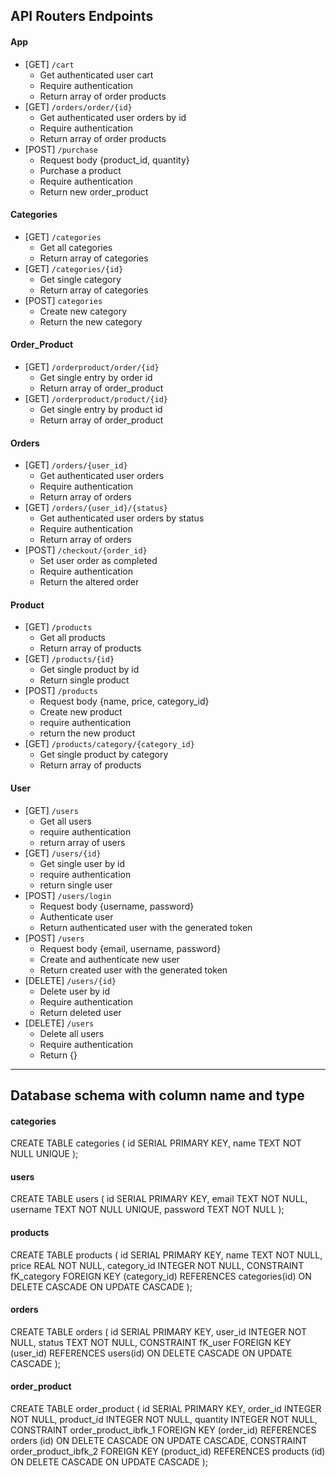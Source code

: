 ## API Routers Endpoints
#### App
- [GET] `/cart`
    - Get authenticated user cart
    - Require authentication
    - Return array of order products
- [GET] `/orders/order/{id}`
    - Get authenticated user orders by id
    - Require authentication
    - Return array of order products
- [POST] `/purchase` <!-- require body -->
    - Request body {product_id, quantity}
    - Purchase a product
    - Require authentication
    - Return new order_product

#### Categories
- [GET] `/categories`
    - Get all categories
    - Return array of categories
- [GET] `/categories/{id}`
    - Get single category
    - Return array of categories
- [POST] `categories`
    - Create new category
    - Return the new category

#### Order_Product
- [GET] `/orderproduct/order/{id}`
    - Get single entry by order id
    - Return array of order_product
- [GET] `/orderproduct/product/{id}`
    - Get single entry by product id
    - Return array of order_product

#### Orders
- [GET] `/orders/{user_id}`
    - Get authenticated user orders
    - Require authentication
    - Return array of orders
- [GET] `/orders/{user_id}/{status}`
    - Get authenticated user orders by status
    - Require authentication
    - Return array of orders
- [POST] `/checkout/{order_id}`
    - Set user order as completed
    - Require authentication
    - Return the altered order

#### Product
- [GET] `/products`
    - Get all products
    - Return array of products
- [GET] `/products/{id}`
    - Get single product by id
    - Return single product
- [POST] `/products` <!-- require body -->
    - Request body {name, price, category_id}
    - Create new product
    - require authentication
    - return the new product
- [GET] `/products/category/{category_id}`
    - Get single product by category
    - Return array of products

#### User
- [GET] `/users`
    - Get all users
    - require authentication
    - return array of users
- [GET] `/users/{id}`
    - Get single user by id
    - require authentication
    - return single user
- [POST] `/users/login` <!-- require body -->
    - Request body {username, password}
    - Authenticate user
    - Return authenticated user with the generated token
- [POST] `/users` <!-- require body -->
    - Request body {email, username, password}
    - Create and authenticate new user
    - Return created user with the generated token
- [DELETE] `/users/{id}`
    - Delete user by id
    - Require authentication
    - Return deleted user
- [DELETE] `/users`
    - Delete all users
    - Require authentication
    - Return {}

<hr>

## Database schema with column name and type
#### categories
CREATE TABLE categories (
  id SERIAL PRIMARY KEY,
  name TEXT NOT NULL UNIQUE
);

#### users
CREATE TABLE users (
  id SERIAL PRIMARY KEY,
  email TEXT NOT NULL,
  username TEXT NOT NULL UNIQUE,
  password TEXT NOT NULL
);

#### products
CREATE TABLE products (
  id SERIAL PRIMARY KEY,
  name TEXT NOT NULL,
  price REAL NOT NULL,
  category_id INTEGER NOT NULL,
  CONSTRAINT fK_category FOREIGN KEY (category_id) REFERENCES categories(id) ON DELETE CASCADE ON UPDATE CASCADE
);

#### orders
CREATE TABLE orders (
  id SERIAL PRIMARY KEY,
  user_id INTEGER NOT NULL,
  status TEXT NOT NULL,
  CONSTRAINT fK_user FOREIGN KEY (user_id) REFERENCES users(id) ON DELETE CASCADE ON UPDATE CASCADE
);

#### order_product
CREATE TABLE order_product (
  id SERIAL PRIMARY KEY,
  order_id INTEGER NOT NULL,
  product_id INTEGER NOT NULL,
  quantity INTEGER NOT NULL,
  CONSTRAINT order_product_ibfk_1 FOREIGN KEY (order_id) REFERENCES orders (id) ON DELETE CASCADE ON UPDATE CASCADE,
  CONSTRAINT order_product_ibfk_2 FOREIGN KEY (product_id) REFERENCES products (id) ON DELETE CASCADE ON UPDATE CASCADE
);